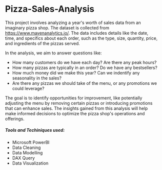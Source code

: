 # Pizza-Sales-Analysis

This project involves analyzing a year's worth of sales data from an imaginary pizza shop. The dataset is collected from https://www.mavenanalytics.io/. The data includes details like the date, time, and specifics about each order, such as the type, size, quantity, price, and ingredients of the pizzas served.

In the analysis, we aim to answer questions like: 
- How many customers do we have each day? Are there any peak hours?
- How many pizzas are typically in an order? Do we have any bestsellers?
- How much money did we make this year? Can we indentify any seasonality in the sales?
- Are there any pizzas we should take of the menu, or any promotions we could leverage?

The goal is to identify opportunities for improvement, like potentially adjusting the menu by removing certain pizzas or introducing promotions that can enhance sales. The insights gained from this analysis will help make informed decisions to optimize the pizza shop's operations and offerings.

##### Tools and Techiniques used:
- Microsoft PowerBI
- Data Cleaning
- Data Modelling
- DAX Query
- Data Visualization
